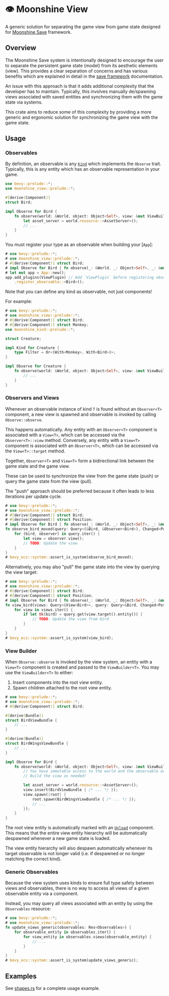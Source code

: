 # 👁️ Moonshine View

A generic solution for separating the game view from game state designed for [Moonshine Save](https://github.com/Zeenobit/moonshine_save) framework.

## Overview

The Moonshine Save system is intentionally designed to encourage the user to separate the persistent game state (model) from its aesthetic elements (view). This provides a clear separation of concerns and has various benefits which are explained in detail in the [save framework](https://github.com/Zeenobit/moonshine_save#Philosophy) documentation.

An issue with this approach is that it adds additional complexity that the developer has to maintain. Typically, this involves manually de/spawning views associated with saved entities and synchronizing them with the game state via systems.

This crate aims to reduce some of this complexity by providing a more generic and ergonomic solution for synchronizing the game view with the game state.

## Usage

### Observables

By definition, an observable is any [`Kind`](https://docs.rs/moonshine-kind/latest/moonshine_kind/trait.Kind.html) which implements the `Observe` trait. Typically, this is any entity which has an observable representation in your game.

```rust
use bevy::prelude::*;
use moonshine_view::prelude::*;

#[derive(Component)]
struct Bird;

impl Observe for Bird {
    fn observe(world: &World, object: Object<Self>, view: &mut ViewBuilder<Self>) {
        let asset_server = world.resource::<AssetServer>();
        // ...
    }
}
```

You must register your type as an observable when building your [`App`]:

```rust
# use bevy::prelude::*;
# use moonshine_view::prelude::*;
# #[derive(Component)] struct Bird;
# impl Observe for Bird { fn observe(_: &World, _: Object<Self>, _: &mut ViewBuilder<Self>) {} }
# let mut app = App::new();
app.add_plugins(ViewPlugin) // Add `ViewPlugin` before registering observables!
    .register_observable::<Bird>();
```

Note that you can define any kind as observable, not just components!

For example:

```rust
# use bevy::prelude::*;
# use moonshine_view::prelude::*;
# #[derive(Component)] struct Bird;
# #[derive(Component)] struct Monkey;
use moonshine_kind::prelude::*;

struct Creature;

impl Kind for Creature {
    type Filter = Or<(With<Monkey>, With<Bird>)>;
}

impl Observe for Creature {
    fn observe(world: &World, object: Object<Self>, view: &mut ViewBuilder<Self>) {
        // ...
    }
}
```

### Observers and Views

Whenever an observable instance of kind `T` is found without an `Observer<T>` component, a new view is spawned and observable is invoked by calling `Observe::observe`.

This happens automatically. Any entity with an `Observer<T>` component is associated with a `View<T>`, which can be accessed via the `Observer<T>::view` method. Conversely, any entity with a `View<T>` component is associated with an `Observer<T>`, which can be accessed via the `View<T>::target` method.

Together, `Observer<T>` and `View<T>` form a bidirectional link between the game state and the game view.

These can be used to synchronize the view from the game state (push) or query the game state from the view (pull).

The "push" approach should be preferred because it often leads to less iterations per update cycle.

```rust
# use bevy::prelude::*;
# use moonshine_view::prelude::*;
# #[derive(Component)] struct Bird;
# #[derive(Component)] struct Position;
# impl Observe for Bird { fn observe(_: &World, _: Object<Self>, _: &mut ViewBuilder<Self>) {} }
fn observe_bird_moved(query: Query<(&Bird, &Observer<Bird>), Changed<Position>>) {
    for (bird, observer) in query.iter() {
        let view = observer.view();
        // TODO: Update the view
    }
}
# bevy_ecs::system::assert_is_system(observe_bird_moved);
```

Alternatively, you may also "pull" the game state into the view by querying the view target:

```rust
# use bevy::prelude::*;
# use moonshine_view::prelude::*;
# #[derive(Component)] struct Bird;
# #[derive(Component)] struct Position;
# impl Observe for Bird { fn observe(_: &World, _: Object<Self>, _: &mut ViewBuilder<Self>) {} }
fn view_bird(views: Query<&View<Bird>>, query: Query<&Bird, Changed<Position>>) {
    for view in views.iter() {
        if let Ok(bird) = query.get(view.target().entity()) {
            // TODO: Update the view from bird
        }
    }
}
# bevy_ecs::system::assert_is_system(view_bird);
```

### View Builder

When `Observe::observe` is invoked by the view system, an entity with a `View<T>` component is created and passed to the `ViewBuilder<T>`. You may use the `ViewBuilder<T>` to either:
1. Insert components into the root view entity.
2. Spawn children attached to the root view entity.

```rust
# use bevy::prelude::*;
# use moonshine_view::prelude::*;
# #[derive(Component)] struct Bird;

#[derive(Bundle)]
struct BirdViewBundle {
    // ...
}

#[derive(Bundle)]
struct BirdWingsViewBundle {
    // ...
}

impl Observe for Bird {
    fn observe(world: &World, object: Object<Self>, view: &mut ViewBuilder<Self>) {
        // You have immutable access to the world and the observable entity's hierarchy.
        // Build the view as needed!

        let asset_server = world.resource::<AssetServer>();
        view.insert(BirdViewBundle { /* ... */ });
        view.spawn(|root| {
            root.spawn(BirdWingsViewBundle { /* ... */ });
            // ...
        });
    }
}
```

The root view entity is automatically marked with an [`Unload`](https://docs.rs/moonshine-save/latest/moonshine_save/load/struct.Unload.html) component. This means that the entire view entity hierarchy will be automatically despawned whenever a new game state is loaded.

The view entity hierarchy will also despawn automatically whenever its target observable is not longer valid (i.e. if despawned or no longer matching the correct kind).

### Generic Observables

Because the view system uses kinds to ensure full type safety between views and observables, there is no way to access all views of a given observable entity via a component.

Instead, you may query all views associated with an entity by using the `Observables` resource:

```rust
# use bevy::prelude::*;
# use moonshine_view::prelude::*;
fn update_views_generic(observables: Res<Observables>) {
    for observable_entity in observables.iter() {
        for view_entity in observables.views(observable_entity) {
            // ...
        }
    }
}
# bevy_ecs::system::assert_is_system(update_views_generic);
```

## Examples

See [shapes.rs](examples/shapes.rs) for a complete usage example.